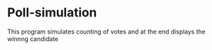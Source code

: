 # Poll-simulation
This program simulates counting of votes and at the end displays the winnng candidate
